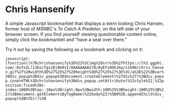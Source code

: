 # Chris Hansenify

A simple Javascript bookmarklet that displays a stern looking Chris Hansen, former host of MSNBC's *To Catch A Predator*, on the left side of your browser screen. If you find yourself viewing questionable content online, simply click the bookmarklet and "have a seat over there."


Try it out by saving the following as a bookmark and clicking on it:

`javascript:(function()%7Bchrishansenify%3D%22%3Cimg%20src%3D%27https://lh3.ggpht.com/-0xToZLlI3Eo/Tgx1Bj9m9sI/AAAAAAAAI78/AyEFs0OkJkw/s1600/chris_hansen.gif%27%20width%3D%27%25%27%20height%3D%27%25%27%3E%3C/a%3E%22%3Bvar%20div_popup%3Bdiv_popup%3Ddocument.createElement(%27div%27)%3Bdiv_popup.innerHTML%3Dchrishansenify%3Bdiv_popup.setAttribute(%22style%22,%22position:fixed%3Bz-index:1000%3Btop:-10px%3Bright:0px%3Bwidth:100%25%3Bheight:100%25%3B%22)%3Bdocument.getElementsByTagName(%22body%22)%5B0%5D.appendChild(div_popup)%3B%7D)()%3B`
